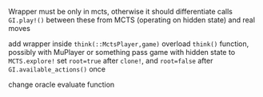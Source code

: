 Wrapper must be only in mcts, otherwise it should differentiate calls `GI.play!()` between these from MCTS (operating on hidden state) and real moves

add wrapper inside `think(::MctsPlayer,game)`
overload `think()` function, possibly with MuPlayer or something
pass game with hidden state to `MCTS.explore!`
set `root=true` after `clone!`, and `root=false` after `GI.available_actions()` once

change oracle evaluate function